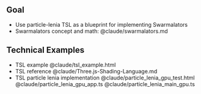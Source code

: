 ## Goal

- Use particle-lenia TSL as a blueprint for implementing Swarmalators
- Swarmalators concept and math: @claude/swarmalators.md

## Technical Examples

- TSL example @claude/tsl_example.html
- TSL reference @claude/Three.js-Shading-Language.md
- TSL particle lenia implementation @claude/particle_lenia_gpu_test.html
  @claude/particle_lenia_gpu_app.ts @claude/particle_lenia_main_gpu.ts
